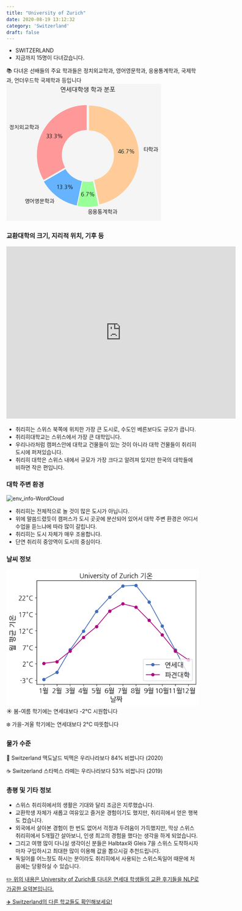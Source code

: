 ```yaml
---
title: "University of Zurich"
date: 2020-08-19 13:12:32
category: 'Switzerland'
draft: false
---
```



* SWITZERLAND
* 지금까지 15명이 다녀갔습니다. 

📚 다녀온 선배들의 주요 학과들은 정치외교학과, 영어영문학과, 응용통계학과, 국제학과, 언더우드학 국제학과 등입니다
![department-info](../plots/CH000002.png)
### 교환대학의 크기, 지리적 위치, 기후 등
<iframe
width="600"
height="450"
frameborder="0" style="border:0"
src="https://www.google.com/maps/embed/v1/place?key=AIzaSyC9e1AME-pVmWC4hBpFdu5S4dKzyepa3HQ&q=University+of+Zurich&center=47.3743221,8.550981199999999&zoom=14" allowfullscreen>
</iframe>

* 취리히는 스위스 북쪽에 위치한 가장 큰 도시로, 수도인 베른보다도 규모가 큽니다.
* 취리히대학교는 스위스에서 가장 큰 대학입니다.
* 우리나라처럼 캠퍼스안에 대학교 건물들이 있는 것이 아니라 대학 건물들이 취리히 도시에 퍼져있습니다.
* 취리히 대학은 스위스 내에서 규모가 가장 크다고 알려져 있지만 한국의 대학들에 비하면 작은 편입니다.


### 대학 주변 환경

![env_info-WordCloud](../univ_wordclouds_okt/env_info/CH000002_env_info_okt.png)

* 취리히는 전체적으로 놀 것이 많은 도시가 아닙니다.
* 위에 말씀드렸듯이 캠퍼스가 도시 곳곳에 분산되어 있어서 대학 주변 환경은 어디서 수업을 듣느냐에 따라 많이 갈립니다.
* 취리히는 도시 자체가 매우 조용합니다.
* 단연 취리히 중앙역이 도시의 중심이다.


### 날씨 정보 
 ![temparature_CH000002](../plots/weather/CH000002.png)
☀️ 봄-여름 학기에는 연세대보다 -2°C 시원합니다

❄️ 가을-겨울 학기에는 연세대보다 2°C 따뜻합니다
### 물가 수준 
🍔 Switzerland 맥도날드 빅맥은 우리나라보다 84% 비쌉니다 (2020)

☕️ Switzerland 스타벅스 라떼는 우리나라보다 53% 비쌉니다 (2019)

### 총평 및 기타 정보
* 스위스 취리히에서의 생활은 기대와 달리 조금은 지루했습니다.
* 교환학생 자체가 새롭고 여유있고 즐거운 경험이기도 했지만, 취리히에서 얻은 행복도 컸습니다.
* 외국에서 살아본 경험이 한 번도 없어서 걱정과 두려움이 가득했지만, 막상 스위스 취리히에서 5개월간 살아보니, 인생 최고의 경험을 했다는 생각을 하게 되었습니다.
* 그리고 여행 많이 다니실 생각이신 분들은 Halbtax와 Gleis 7을 스위스 도착하시자마자 구입하시고 최대한 많이 이용해 값을 뽑으시길 추천드립니다.
* 독일어를 어느정도 하시는 분이라도 취리히에서 사용되는 스위스독일어 때문에 처음에는 당황하실 수 있습니다.


[✏️ 위의 내용은 University of Zurich를 다녀온 연세대 학생들의 교환 후기들을 NLP로 가공한 요약본입니다.](http://oia.yonsei.ac.kr/partner/expReport.asp?ucode=CH000002&bgbn=A)

[✈️ Switzerland의 다른 학교들도 확인해보세요!](https://yonsei-exchange.netlify.app/?category=Switzerland)
